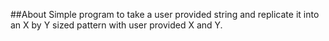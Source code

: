 ##About
Simple program to take a user provided string and replicate it into an X by Y sized pattern with user provided X and Y.
